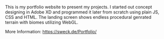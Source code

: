 This is my portfolio website to present my projects. I started out concept designing in Adobe XD and programmed it later from scratch using plain JS, CSS and HTML. The landing screen shows endless procedural genrated terrain with biomes utilizing WebGL.

More Information:
https://sweck.de/Portfolio/
